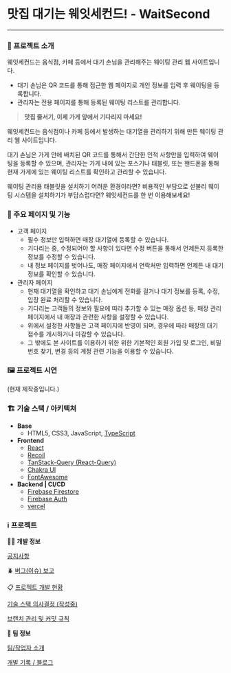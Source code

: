 # 맛집 대기는 웨잇세컨드! - WaitSecond

---

### **📝 프로젝트 소개**

웨잇세컨드는 음식점, 카페 등에서 대기 손님을 관리해주는 웨이팅 관리 웹 사이트입니다.

- 대기 손님은 QR 코드를 통해 접근한 웹 페이지로 개인 정보를 입력 후 웨이팅을 등록합니다.
- 관리자는 전용 페이지를 통해 등록된 웨이팅 리스트를 관리합니다.

> **맛집 줄서기, 이제 가게 앞에서 기다리지 마세요!**

웨잇세컨드는 음식점이나 카페 등에서 발생하는 대기열을 관리하기 위해 만든 웨이팅 관리 웹 사이트입니다.

대기 손님은 가게 안에 배치된 QR 코드를 통해서 간단한 인적 사항만을 입력하여 웨이팅을 등록할 수 있으며, 관리자는 가게 내에 있는 포스기나 태블릿, 또는 핸드폰을 통해 현재 가게에 있는 웨이팅 리스트를 확인하고 관리할 수 있습니다.

웨이팅 관리용 태블릿을 설치하기 어려운 환경이라면?
비용적인 부담으로 섣불리 웨이팅 시스템을 설치하기가 부담스럽다면?
웨잇세컨드를 한 번 이용해보세요!

>

### **📃 주요 페이지 및 기능**

- 고객 페이지
  - 필수 정보만 입력하면 매장 대기열에 등록할 수 있습니다.
  - 기다리는 중, 수정되어야 할 사항이 있다면 수정 버튼을 통해서 언제든지 등록한 정보를 수정할 수 있습니다.
  - 내 정보 페이지를 벗어나도, 매장 페이지에서 연락처만 입력하면 언제든 내 대기 정보를 확인할 수 있습니다.
- 관리자 페이지
  - 현재 대기열을 확인하고 대기 손님에게 전화를 걸거나 대기 정보를 등록, 수정, 입장 완료 처리할 수 있습니다.
  - 기다리는 고객들의 정보와 필요에 따라 추가할 수 있는 매장 옵션 등, 매장 관리 페이지에서 내 매장과 관련한 사항을 설정할 수 있습니다.
  - 위에서 설정한 사항들은 고객 페이지에 반영이 되며, 경우에 따라 매장의 대기 접수를 개시하거나 마감할 수 있습니다.
  - 그 밖에도 본 사이트를 이용하기 위한 위한 기본적인 회원 가입 및 로그인, 비밀번호 찾기, 변경 등의 계정 관련 기능을 이용할 수 있습니다.

### **🖼️ 프로젝트 시연**

(현재 제작중입니다.)

### **🏗️ 기술 스택 / 아키텍쳐**

- **Base**
  - HTML5, CSS3, JavaScript, [TypeScript](https://www.typescriptlang.org/)
- **Frontend**
  - [React](https://react.dev/)
  - [Recoil](https://recoiljs.org/ko/)
  - [TanStack-Query (React-Query)](https://tanstack.com/query/latest)
  - [Chakra UI](https://chakra-ui.com/)
  - [FontAwesome](https://fontawesome.com/)
- **Backend | CI/CD**
  - [Firebase Firestore](https://firebase.google.com/?hl=ko)
  - [Firebase Auth](https://firebase.google.com/?hl=ko)
  - [vercel](https://vercel.com/)

### ℹ️ 프로젝트

👨‍💻 **개발 정보**

[공지사항](https://www.notion.so/c98f8baa60bf482d8f58b4be4c7929af)

🪲 [버그(이슈) 보고](https://github.com/DrunkenNeoguri/WaitSecond/issues)

📋 [프로젝트 개발 현황](https://github.com/users/DrunkenNeoguri/projects/2)

[기술 스택 의사결정 (작성중)](https://www.notion.so/4fea13e237c24e25a27eb501fb9e44ea)

[브랜치 관리 및 커밋 규칙](https://www.notion.so/0226b56898894c66bc8d07e072ff778c)

**👥 팀 정보**

[팀/작업자 소개](https://www.notion.so/c061f6dfaba84a2c8117d367ac298285)

[개발 기록 / 블로그](https://develop-neoguri.notion.site/Re-da4bf54e1c5e40f1b2e8a22790e2d55e)
